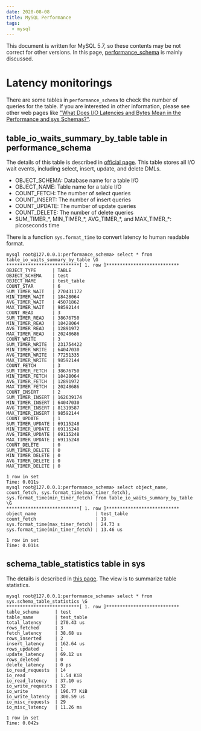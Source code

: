 ```yaml
---
date: 2020-08-08
title: MySQL Performance
tags:
  - mysql
---
```


This document is written for MySQL 5.7, so these contents may be not correct for other versions.
In this page, [performance_schema](https://dev.mysql.com/doc/refman/5.7/en/performance-schema.html) is mainly discussed.

Latency monitorings
===

There are some tables in `performance_schema` to check the number of queries for the table.
If you are interested in other information, please see other web pages like ["What Does I/O Latencies and Bytes Mean in the Performance and sys Schemas?"](https://mysql.wisborg.dk/2018/08/05/what-does-io-latencies-and-bytes-mean-in-the-performance-and-sys-schemas/).

table_io_waits_summary_by_table table in performance_schema
---

The details of this table is described in [official page](https://dev.mysql.com/doc/refman/5.7/en/table-waits-summary-tables.html).
This table stores all I/O wait events, including select, insert, update, and delete DMLs.
- OBJECT_SCHEMA: Database name for a table I/O
- OBJECT_NAME: Table name for a table I/O
- COUNT_FETCH: The number of select queries
- COUNT_INSERT: The number of insert queries
- COUNT_UPDATE: The number of update queries
- COUNT_DELETE: The number of delete queries
- SUM\_TIMER\_\*, MIN\_TIMER\_\*, AVG\_TIMER\_\*, and MAX\_TIMER\_\*: picoseconds time

There is a function `sys.format_time` to convert latency to human readable format.

```
mysql root@127.0.0.1:performance_schema> select * from table_io_waits_summary_by_table \G
***************************[ 1. row ]***************************
OBJECT_TYPE      | TABLE
OBJECT_SCHEMA    | test
OBJECT_NAME      | test_table
COUNT_STAR       | 6
SUM_TIMER_WAIT   | 270431172
MIN_TIMER_WAIT   | 18428064
AVG_TIMER_WAIT   | 45071862
MAX_TIMER_WAIT   | 98592144
COUNT_READ       | 3
SUM_TIMER_READ   | 38676750
MIN_TIMER_READ   | 18428064
AVG_TIMER_READ   | 12891972
MAX_TIMER_READ   | 20248686
COUNT_WRITE      | 3
SUM_TIMER_WRITE  | 231754422
MIN_TIMER_WRITE  | 64047030
AVG_TIMER_WRITE  | 77251335
MAX_TIMER_WRITE  | 98592144
COUNT_FETCH      | 3
SUM_TIMER_FETCH  | 38676750
MIN_TIMER_FETCH  | 18428064
AVG_TIMER_FETCH  | 12891972
MAX_TIMER_FETCH  | 20248686
COUNT_INSERT     | 2
SUM_TIMER_INSERT | 162639174
MIN_TIMER_INSERT | 64047030
AVG_TIMER_INSERT | 81319587
MAX_TIMER_INSERT | 98592144
COUNT_UPDATE     | 1
SUM_TIMER_UPDATE | 69115248
MIN_TIMER_UPDATE | 69115248
AVG_TIMER_UPDATE | 69115248
MAX_TIMER_UPDATE | 69115248
COUNT_DELETE     | 0
SUM_TIMER_DELETE | 0
MIN_TIMER_DELETE | 0
AVG_TIMER_DELETE | 0
MAX_TIMER_DELETE | 0

1 row in set
Time: 0.011s
mysql root@127.0.0.1:performance_schema> select object_name, count_fetch, sys.format_time(max_timer_fetch), sys.format_time(min_timer_fetch) from table_io_waits_summary_by_table \G
***************************[ 1. row ]***************************
object_name                      | test_table
count_fetch                      | 19
sys.format_time(max_timer_fetch) | 24.73 s
sys.format_time(min_timer_fetch) | 13.46 us

1 row in set
Time: 0.011s
```


schema_table_statistics table in sys
---

The details is described in [this page](https://dev.mysql.com/doc/refman/5.7/en/sys-schema-table-statistics.html).
The view is to summarize table statistics.

```
mysql root@127.0.0.1:performance_schema> select * from sys.schema_table_statistics \G
***************************[ 1. row ]***************************
table_schema      | test
table_name        | test_table
total_latency     | 270.43 us
rows_fetched      | 3
fetch_latency     | 38.68 us
rows_inserted     | 2
insert_latency    | 162.64 us
rows_updated      | 1
update_latency    | 69.12 us
rows_deleted      | 0
delete_latency    | 0 ps
io_read_requests  | 14
io_read           | 1.54 KiB
io_read_latency   | 37.10 us
io_write_requests | 32
io_write          | 196.77 KiB
io_write_latency  | 300.59 us
io_misc_requests  | 29
io_misc_latency   | 11.26 ms

1 row in set
Time: 0.042s
```
